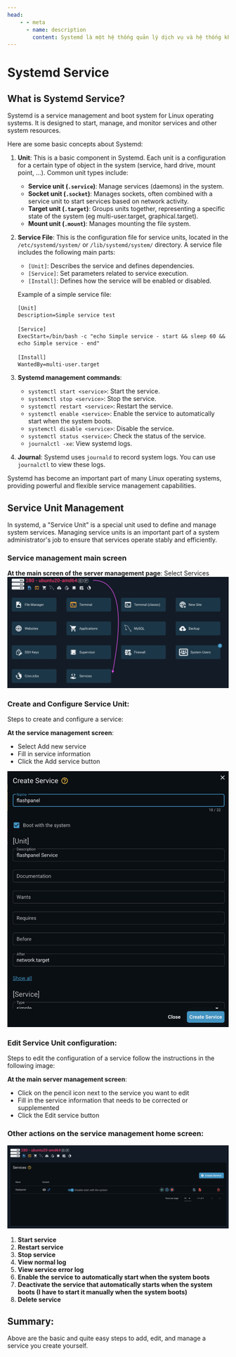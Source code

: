 ```yaml
---
head:
    - - meta
      - name: description
        content: Systemd là một hệ thống quản lý dịch vụ và hệ thống khởi động cho các hệ điều hành Linux. Nó được thiết kế để khởi động, quản lý, và theo dõi các dịch vụ cũng như các tài nguyên hệ thống khác.
---
```


<script setup>
import { data } from '../../.vitepress/config.data.ts'
import OgImage from '../../.vitepress/components/OgImage.vue'
</script>

# Systemd Service

<OgImage name="Systemd Service" />

## What is Systemd Service?

Systemd is a service management and boot system for Linux operating systems. It is designed to start, manage, and monitor services and other system resources.

Here are some basic concepts about Systemd:

1. **Unit**: This is a basic component in Systemd. Each unit is a configuration for a certain type of object in the system (service, hard drive, mount point, ...). Common unit types include:

    - **Service unit (`.service`)**: Manage services (daemons) in the system.
    - **Socket unit (`.socket`)**: Manages sockets, often combined with a service unit to start services based on network activity.
    - **Target unit (`.target`)**: Groups units together, representing a specific state of the system (eg multi-user.target, graphical.target).
    - **Mount unit (`.mount`)**: Manages mounting the file system.

2. **Service File**: This is the configuration file for service units, located in the `/etc/systemd/system/` or `/lib/systemd/system/` directory. A service file includes the following main parts:

    - `[Unit]`: Describes the service and defines dependencies.
    - `[Service]`: Set parameters related to service execution.
    - `[Install]`: Defines how the service will be enabled or disabled.

    Example of a simple service file:

    ```
    [Unit]
    Description=Simple service test

    [Service]
    ExecStart=/bin/bash -c "echo Simple service - start && sleep 60 && echo Simple service - end"

    [Install]
    WantedBy=multi-user.target
    ```

3. **Systemd management commands**:

    - `systemctl start <service>`: Start the service.
    - `systemctl stop <service>`: Stop the service.
    - `systemctl restart <service>`: Restart the service.
    - `systemctl enable <service>`: Enable the service to automatically start when the system boots.
    - `systemctl disable <service>`: Disable the service.
    - `systemctl status <service>`: Check the status of the service.
    - `journalctl -xe`: View systemd logs.

4. **Journal**: Systemd uses `journald` to record system logs. You can use `journalctl` to view these logs.

Systemd has become an important part of many Linux operating systems, providing powerful and flexible service management capabilities.

## Service Unit Management

In systemd, a "Service Unit" is a special unit used to define and manage system services. Managing service units is an important part of a system administrator's job to ensure that services operate stably and efficiently.

### Service management main screen

**At the main screen of the server management page**: Select Services
![](<../../images/docs/vi/server/service/Screenshot 2024-06-13 at 23.02.42.png>)

### Create and Configure Service Unit:

Steps to create and configure a service:

**At the service management screen**:

-   Select Add new service
-   Fill in service information
-   Click the Add service button

![](<../../images/docs/vi/server/service/Screenshot 2024-06-13 at 23.05.02.png>)

### Edit Service Unit configuration:

Steps to edit the configuration of a service follow the instructions in the following image:

**At the main server management screen**:

-   Click on the pencil icon next to the service you want to edit
-   Fill in the service information that needs to be corrected or supplemented
-   Click the Edit service button

### Other actions on the service management home screen:

![](<../../images/docs/vi/server/service/Screenshot 2024-06-13 at 23.05.43.png>)

1. **Start service**
2. **Restart service**
3. **Stop service**
4. **View normal log**
5. **View service error log**
6. **Enable the service to automatically start when the system boots**
7. **Deactivate the service that automatically starts when the system boots (I have to start it manually when the system boots)**
8. **Delete service**

## Summary:

Above are the basic and quite easy steps to add, edit, and manage a service you create yourself.
